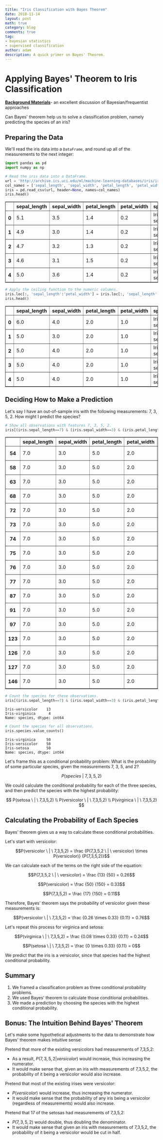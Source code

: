 ```yaml
---
title: "Iris Classification with Bayes Theorem"
date: 2018-11-14
layout: post
math: true
category: blog
comments: true
tag:
- bayesian statistics
- supervised classification
author: adam
description: A quick primer on Bayes' Theorem. 
---
```



# Applying Bayes' Theorem to Iris Classification

[**Background Materials**](https://www.youtube.com/watch?v=eDMGDhyDxuY)- an excellent discussion of Bayesian/frequentist approaches

Can Bayes' theorem help us to solve a classification problem, namely predicting the species of an iris?

## Preparing the Data

We'll read the iris data into a `DataFrame`, and round up all of the measurements to the next integer:


```python
import pandas as pd
import numpy as np
```


```python
# Read the iris data into a DataFrame.
url = 'http://archive.ics.uci.edu/ml/machine-learning-databases/iris/iris.data'
col_names = ['sepal_length', 'sepal_width', 'petal_length', 'petal_width', 'species']
iris = pd.read_csv(url, header=None, names=col_names)
iris.head()
```




<div>
<style scoped>
    .dataframe tbody tr th:only-of-type {
        vertical-align: middle;
    }

    .dataframe tbody tr th {
        vertical-align: top;
    }

    .dataframe thead th {
        text-align: right;
    }
</style>
<table border="1" class="dataframe">
  <thead>
    <tr style="text-align: right;">
      <th></th>
      <th>sepal_length</th>
      <th>sepal_width</th>
      <th>petal_length</th>
      <th>petal_width</th>
      <th>species</th>
    </tr>
  </thead>
  <tbody>
    <tr>
      <th>0</th>
      <td>5.1</td>
      <td>3.5</td>
      <td>1.4</td>
      <td>0.2</td>
      <td>Iris-setosa</td>
    </tr>
    <tr>
      <th>1</th>
      <td>4.9</td>
      <td>3.0</td>
      <td>1.4</td>
      <td>0.2</td>
      <td>Iris-setosa</td>
    </tr>
    <tr>
      <th>2</th>
      <td>4.7</td>
      <td>3.2</td>
      <td>1.3</td>
      <td>0.2</td>
      <td>Iris-setosa</td>
    </tr>
    <tr>
      <th>3</th>
      <td>4.6</td>
      <td>3.1</td>
      <td>1.5</td>
      <td>0.2</td>
      <td>Iris-setosa</td>
    </tr>
    <tr>
      <th>4</th>
      <td>5.0</td>
      <td>3.6</td>
      <td>1.4</td>
      <td>0.2</td>
      <td>Iris-setosa</td>
    </tr>
  </tbody>
</table>
</div>



```python
# Apply the ceiling function to the numeric columns.
iris.loc[:, 'sepal_length':'petal_width'] = iris.loc[:, 'sepal_length':'petal_width'].apply(np.ceil)
iris.head()
```




<div>
<style scoped>
    .dataframe tbody tr th:only-of-type {
        vertical-align: middle;
    }

    .dataframe tbody tr th {
        vertical-align: top;
    }

    .dataframe thead th {
        text-align: right;
    }
</style>
<table border="1" class="dataframe">
  <thead>
    <tr style="text-align: right;">
      <th></th>
      <th>sepal_length</th>
      <th>sepal_width</th>
      <th>petal_length</th>
      <th>petal_width</th>
      <th>species</th>
    </tr>
  </thead>
  <tbody>
    <tr>
      <th>0</th>
      <td>6.0</td>
      <td>4.0</td>
      <td>2.0</td>
      <td>1.0</td>
      <td>Iris-setosa</td>
    </tr>
    <tr>
      <th>1</th>
      <td>5.0</td>
      <td>3.0</td>
      <td>2.0</td>
      <td>1.0</td>
      <td>Iris-setosa</td>
    </tr>
    <tr>
      <th>2</th>
      <td>5.0</td>
      <td>4.0</td>
      <td>2.0</td>
      <td>1.0</td>
      <td>Iris-setosa</td>
    </tr>
    <tr>
      <th>3</th>
      <td>5.0</td>
      <td>4.0</td>
      <td>2.0</td>
      <td>1.0</td>
      <td>Iris-setosa</td>
    </tr>
    <tr>
      <th>4</th>
      <td>5.0</td>
      <td>4.0</td>
      <td>2.0</td>
      <td>1.0</td>
      <td>Iris-setosa</td>
    </tr>
  </tbody>
</table>
</div>


## Deciding How to Make a Prediction

Let's say  I have an out-of-sample iris with the following measurements: 7, 3, 5, 2. How might I predict the species?


```python
# Show all observations with features 7, 3, 5, 2.
iris[(iris.sepal_length==7) & (iris.sepal_width==3) & (iris.petal_length==5) & (iris.petal_width==2)]
```




<div>
<style scoped>
    .dataframe tbody tr th:only-of-type {
        vertical-align: middle;
    }

    .dataframe tbody tr th {
        vertical-align: top;
    }

    .dataframe thead th {
        text-align: right;
    }
</style>
<table border="1" class="dataframe">
  <thead>
    <tr style="text-align: right;">
      <th></th>
      <th>sepal_length</th>
      <th>sepal_width</th>
      <th>petal_length</th>
      <th>petal_width</th>
      <th>species</th>
    </tr>
  </thead>
  <tbody>
    <tr>
      <th>54</th>
      <td>7.0</td>
      <td>3.0</td>
      <td>5.0</td>
      <td>2.0</td>
      <td>Iris-versicolor</td>
    </tr>
    <tr>
      <th>58</th>
      <td>7.0</td>
      <td>3.0</td>
      <td>5.0</td>
      <td>2.0</td>
      <td>Iris-versicolor</td>
    </tr>
    <tr>
      <th>63</th>
      <td>7.0</td>
      <td>3.0</td>
      <td>5.0</td>
      <td>2.0</td>
      <td>Iris-versicolor</td>
    </tr>
    <tr>
      <th>68</th>
      <td>7.0</td>
      <td>3.0</td>
      <td>5.0</td>
      <td>2.0</td>
      <td>Iris-versicolor</td>
    </tr>
    <tr>
      <th>72</th>
      <td>7.0</td>
      <td>3.0</td>
      <td>5.0</td>
      <td>2.0</td>
      <td>Iris-versicolor</td>
    </tr>
    <tr>
      <th>73</th>
      <td>7.0</td>
      <td>3.0</td>
      <td>5.0</td>
      <td>2.0</td>
      <td>Iris-versicolor</td>
    </tr>
    <tr>
      <th>74</th>
      <td>7.0</td>
      <td>3.0</td>
      <td>5.0</td>
      <td>2.0</td>
      <td>Iris-versicolor</td>
    </tr>
    <tr>
      <th>75</th>
      <td>7.0</td>
      <td>3.0</td>
      <td>5.0</td>
      <td>2.0</td>
      <td>Iris-versicolor</td>
    </tr>
    <tr>
      <th>76</th>
      <td>7.0</td>
      <td>3.0</td>
      <td>5.0</td>
      <td>2.0</td>
      <td>Iris-versicolor</td>
    </tr>
    <tr>
      <th>77</th>
      <td>7.0</td>
      <td>3.0</td>
      <td>5.0</td>
      <td>2.0</td>
      <td>Iris-versicolor</td>
    </tr>
    <tr>
      <th>87</th>
      <td>7.0</td>
      <td>3.0</td>
      <td>5.0</td>
      <td>2.0</td>
      <td>Iris-versicolor</td>
    </tr>
    <tr>
      <th>91</th>
      <td>7.0</td>
      <td>3.0</td>
      <td>5.0</td>
      <td>2.0</td>
      <td>Iris-versicolor</td>
    </tr>
    <tr>
      <th>97</th>
      <td>7.0</td>
      <td>3.0</td>
      <td>5.0</td>
      <td>2.0</td>
      <td>Iris-versicolor</td>
    </tr>
    <tr>
      <th>123</th>
      <td>7.0</td>
      <td>3.0</td>
      <td>5.0</td>
      <td>2.0</td>
      <td>Iris-virginica</td>
    </tr>
    <tr>
      <th>126</th>
      <td>7.0</td>
      <td>3.0</td>
      <td>5.0</td>
      <td>2.0</td>
      <td>Iris-virginica</td>
    </tr>
    <tr>
      <th>127</th>
      <td>7.0</td>
      <td>3.0</td>
      <td>5.0</td>
      <td>2.0</td>
      <td>Iris-virginica</td>
    </tr>
    <tr>
      <th>146</th>
      <td>7.0</td>
      <td>3.0</td>
      <td>5.0</td>
      <td>2.0</td>
      <td>Iris-virginica</td>
    </tr>
  </tbody>
</table>
</div>



```python
# Count the species for these observations.
iris[(iris.sepal_length==7) & (iris.sepal_width==3) & (iris.petal_length==5) & (iris.petal_width==2)].species.value_counts()
```




    Iris-versicolor    13
    Iris-virginica      4
    Name: species, dtype: int64




```python
# Count the species for all observations.
iris.species.value_counts()
```




    Iris-virginica     50
    Iris-versicolor    50
    Iris-setosa        50
    Name: species, dtype: int64



Let's frame this as a conditional probability problem: What is the probability of some particular species, given the measurements 7, 3, 5, and 2?

$$P(species \ | \ 7,3,5,2)$$

We could calculate the conditional probability for each of the three species, and then predict the species with the highest probability:

$$
	P(setosa \ | \ 7,3,5,2) \\
	P(versicolor \ | \ 7,3,5,2) \\
	P(virginica \ | \ 7,3,5,2)
$$

## Calculating the Probability of Each Species

Bayes' theorem gives us a way to calculate these conditional probabilities.

Let's start with versicolor:

$$P(versicolor \ | \ 7,3,5,2) = \frac {P(7,3,5,2 \ | \ versicolor) \times P(versicolor)} {P(7,3,5,2)}$$

We can calculate each of the terms on the right side of the equation:

$$P(7,3,5,2 \ | \ versicolor) = \frac {13} {50} = 0.26$$

$$P(versicolor) = \frac {50} {150} = 0.33$$

$$P(7,3,5,2) = \frac {17} {150} = 0.11$$

Therefore, Bayes' theorem says the probability of versicolor given these measurements is:

$$P(versicolor \ | \ 7,3,5,2) = \frac {0.26 \times 0.33} {0.11} = 0.76$$

Let's repeat this process for virginica and setosa:

$$P(virginica \ | \ 7,3,5,2) = \frac {0.08 \times 0.33} {0.11} = 0.24$$

$$P(setosa \ | \ 7,3,5,2) = \frac {0 \times 0.33} {0.11} = 0$$

We predict that the iris is a versicolor, since that species had the highest conditional probability.

## Summary

1. We framed a classification problem as three conditional probability problems.
2. We used Bayes' theorem to calculate those conditional probabilities.
3. We made a prediction by choosing the species with the highest conditional probability.

## Bonus: The Intuition Behind Bayes' Theorem

Let's make some hypothetical adjustments to the data to demonstrate how Bayes' theorem makes intuitive sense:

Pretend that more of the existing versicolors had measurements of 7,3,5,2:

- As a result, $P(7,3,5,2 | versicolor)$ would increase, thus increasing the numerator.
- It would make sense that, given an iris with measurements of 7,3,5,2, the probability of it being a versicolor would also increase.

Pretend that most of the existing irises were versicolor:

- $P(versicolor)$ would increase, thus increasing the numerator.
- It would make sense that the probability of any iris being a versicolor (regardless of measurements) would also increase.

Pretend that 17 of the setosas had measurements of 7,3,5,2:

- $P(7,3,5,2)$ would double, thus doubling the denominator.
- It would make sense that given an iris with measurements of 7,3,5,2, the probability of it being a versicolor would be cut in half.

